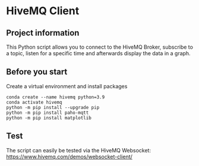 # HiveMQ Client



## Project information

This Python script allows you to connect to the HiveMQ Broker, 
subscribe to a topic, listen for a specific time and 
afterwards display the data in a graph.

## Before you start

Create a virtual environment and install packages
```
conda create --name hivemq python=3.9
conda activate hivemq
python -m pip install --upgrade pip
python -m pip install paho-mqtt
python -m pip install matplotlib
```

## Test
The script can easily be tested via the HiveMQ Websocket:
https://www.hivemq.com/demos/websocket-client/
